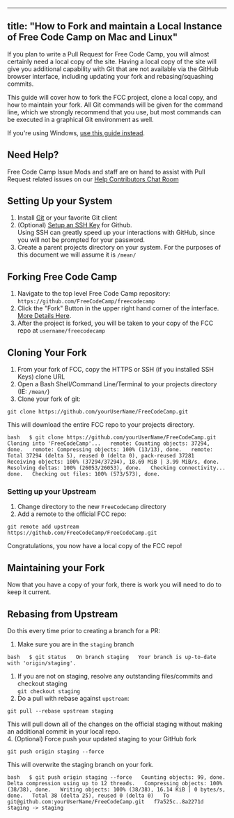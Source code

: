
---
title: "How to Fork and maintain a Local Instance of Free Code Camp on Mac and Linux"
---

If you plan to write a <a>Pull Request for Free Code Camp</a>, you will almost certainly need a local copy of the site. Having a local copy of the site will give you additional capability with Git that are not available via the GitHub browser interface, including updating your fork and rebasing/squashing commits.

This guide will cover how to fork the FCC project, clone a local copy, and how to maintain your fork. All Git commands will be given for the command line, which we strongly recommend that you use, but most commands can be executed in a graphical Git environment as well.

If you're using Windows, [use this guide instead](https://forum.freecodecamp.com/t/how-to-clone-and-setup-the-free-code-camp-website-on-a-windows-pc/19366).

## Need Help?

Free Code Camp Issue Mods and staff are on hand to assist with Pull Request related issues on our [Help Contributors Chat Room](https://gitter.im/FreeCodeCamp/HelpContributors)

## Setting Up your System

1.  Install [Git](https://git-scm.com/) or your favorite Git client
2.  (Optional) [Setup an SSH Key](https://help.github.com/articles/generating-ssh-keys/) for Github.  
    Using SSH can greatly speed up your interactions with GitHub, since you will not be prompted for your password.
3.  Create a parent projects directory on your system. For the purposes of this document we will assume it is `/mean/`

## Forking Free Code Camp

1.  Navigate to the top level Free Code Camp repository: `https://github.com/FreeCodeCamp/freecodecamp`
2.  Click the "Fork" Button in the upper right hand corner of the interface. [More Details Here](https://help.github.com/articles/fork-a-repo/).
3.  After the project is forked, you will be taken to your copy of the FCC repo at `username/freecodecamp`

## Cloning Your Fork

1.  From your fork of FCC, copy the HTTPS or SSH (if you installed SSH Keys) clone URL
2.  Open a Bash Shell/Command Line/Terminal to your projects directory (IE: `/mean/`)
3.  Clone your fork of git:

`git clone https://github.com/yourUserName/FreeCodeCamp.git`

This will download the entire FCC repo to your projects directory.

`bash  
$ git clone https://github.com/yourUserName/FreeCodeCamp.git  
Cloning into 'FreeCodeCamp'...  
remote: Counting objects: 37294, done.  
remote: Compressing objects: 100% (13/13), done.  
remote: Total 37294 (delta 5), reused 0 (delta 0), pack-reused 37281  
Receiving objects: 100% (37294/37294), 18.69 MiB | 3.99 MiB/s, done.  
Resolving deltas: 100% (26053/26053), done.  
Checking connectivity... done.  
Checking out files: 100% (573/573), done.` 

### Setting up your Upstream

1.  Change directory to the new `FreeCodeCamp` directory
2.  Add a remote to the official FCC repo:

`git remote add upstream https://github.com/FreeCodeCamp/FreeCodeCamp.git`

Congratulations, you now have a local copy of the FCC repo!

## Maintaining your Fork

Now that you have a copy of your fork, there is work you will need to do to keep it current.

## Rebasing from Upstream

Do this every time prior to creating a branch for a PR:

1.  Make sure you are in the `staging` branch

`bash  
$ git status  
On branch staging  
Your branch is up-to-date with 'origin/staging'.` 

1.  If you are not on staging, resolve any outstanding files/commits and checkout staging  
    `git checkout staging`
2.  Do a pull with rebase against `upstream`:

`git pull --rebase upstream staging`

This will pull down all of the changes on the official staging without making an additional commit in your local repo.  
4\. (Optional) Force push your updated staging to your GitHub fork

`git push origin staging --force`

This will overwrite the staging branch on your fork.

`bash  
$ git push origin staging --force  
Counting objects: 99, done.  
Delta compression using up to 12 threads.  
Compressing objects: 100% (38/38), done.  
Writing objects: 100% (38/38), 16.14 KiB | 0 bytes/s, done.  
Total 38 (delta 25), reused 0 (delta 0)  
To git@github.com:yourUserName/FreeCodeCamp.git  
f7a525c..8a2271d staging -> staging`
